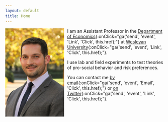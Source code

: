 ```yaml
---
layout: default
title: Home
---
```


<img style="padding-right: 10px; float: left" src="assets/img/jeff.jpg" height="280" />

I am an Assistant Professor in the [Department of Economics](http://www.wesleyan.edu/econ/){:onClick="ga('send', 'event', 'Link', 'Click', this.href);"} at [Wesleyan University](http://www.wesleyan.edu/){:onClick="ga('send', 'event', 'Link', 'Click', this.href);"}.  

I use lab and field experiments to test theories of pro-social behavior and risk preferences.


You can contact me [by email](mailto:jnaecker@wesleyan.edu){:onClick="ga('send', 'event', 'Email', 'Click', this.href);"} or [on Twitter](https://twitter.com/jnaecker){:onClick="ga('send', 'event', 'Link', 'Click', this.href);"}.